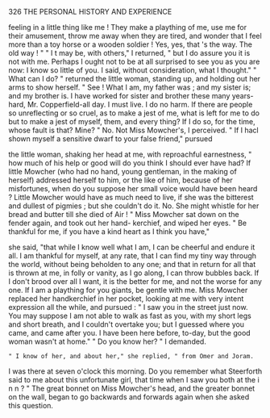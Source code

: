 326           THE PERSONAL HISTORY AND EXPERIENCE

feeling in a little thing like me ! They make a plaything of me, use me
for their amusement, throw me away when they are tired, and wonder
that I feel more than a toy horse or a wooden soldier ! Yes, yes, that 's
the way. The old way ! "
    " I t may be, with others," I returned, " but I do assure you it is not
with me. Perhaps I ought not to be at all surprised to see you as you
are now: I know so little of you. I said, without consideration, what I
thought."
    " What can I do? " returned       the little woman, standing up, and
holding out her arms to show herself. " See ! What I am, my father was ;
and my sister is; and my brother is. I have worked for sister and brother
these many years-hard, Mr. Copperfield-all day. I must live. I do
no harm. If there are people so unreflecting or so cruel, as to make
a jest of me, what is left for me to do but to make a jest of myself,
them, and every thing? If I do so, for the time, whose fault is that?
Mine? "
    No. Not Miss Mowcher's, I perceived.
    " If I hacl shown myself a sensitive dwarf to your false friend," pursued

the little woman, shaking her head at me, with reproachful earnestness,
 " how much of his help or good will do you think I should ever have
 had? If little Mowcher (who had no hand, young gentleman, in the
making of herself) addressed herself to him, or the like of him, because of
 her misfortunes, when do you suppose her small voice would have been
 heard ? Little Mowcher would have as much need to live, if she was the
 bitterest and dullest of pigmies ; but she couldn't do it. No. She might
 whistle for her bread and butter till she died of Air ! "
    Miss Mowcher sat down on the fender again, and took out her hand-
 kerchief, and wiped her eyes.
    " Be thankful for me, if you have a kind heart as I think you have,"

 she said, "that while I know well what I am, I can be cheerful and endure
 it all. I am thankful for myself, at any rate, that I can find my tiny way
 through the world, without being beholden to any one; and that in return
 for all that is thrown at me, in folly or vanity, as I go along, I can throw
 bubbles back. If I don't brood over all I want, it is the better for me,
 and not the worse for any one. If I am a plaything for you giants, be
 gentle with me.
    Miss Mowcher replaced her handkerchief in her pocket, looking at me
 with very intent expression all the while, and pursued :
    " I saw you in the street just now.    You may suppose I am not able to
 walk as fast as you, with my short legs and short breath, and I couldn't
 overtake you; but I guessed where you came, and came after you. I
have been here before, to-day, but the good woman wasn't at home."
    " Do you know her? " I demanded.

    " I know of her, and about her," she replied, " from Omer and Joram.
 I was there at seven o'clock this morning. Do you remember what
 Steerforth said to me about this unfortunate girl, that time when I saw
 you both at the i n n ? "
    The great bonnet on Miss Mowcher's head, and the greater bonnet on
 the wall, began to go backwards and forwards again when she asked this
 question.
